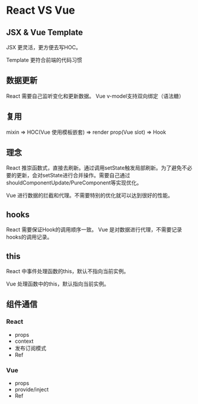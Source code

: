 # React VS Vue

## JSX & Vue Template

JSX 更灵活，更方便去写HOC。

Template 更符合前端的代码习惯

## 数据更新

React 需要自己监听变化和更新数据。
Vue v-model支持双向绑定（语法糖）

## 复用

mixin => HOC(Vue 使用模板嵌套) => render prop(Vue slot) => Hook

## 理念

React 推崇函数式，直接去刷新。通过调用setState触发局部刷新。为了避免不必要的更新，会对setState进行合并操作。需要自己通过shouldComponentUpdate/PureComponent等实现优化。

Vue 进行数据的拦截和代理。不需要特别的优化就可以达到很好的性能。

## hooks

React 需要保证Hook的调用顺序一致。
Vue 是对数据进行代理，不需要记录hooks的调用记录。

## this

React 中事件处理函数的this，默认不指向当前实例。

Vue 处理函数中的this，默认指向当前实例。

## 组件通信

### React

- props
- context
- 发布订阅模式
- Ref

### Vue

- props
- provide/inject
- Ref

